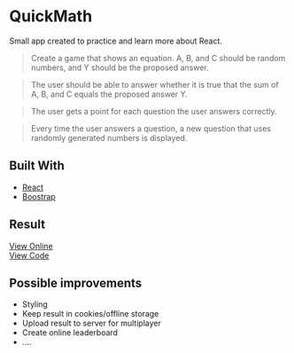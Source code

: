 # QuickMath

Small app created to practice and learn more about React.

> Create a game that shows an equation. A, B, and C should be random numbers, and Y should be the proposed answer.

> The user should be able to answer whether it is true that the sum of A, B, and C equals the proposed answer Y.

> The user gets a point for each question the user answers correctly.

> Every time the user answers a question, a new question that uses randomly generated numbers is displayed.

## Built With

-   [React](https://reactjs.org/)
-   [Boostrap](https://getbootstrap.com/)

## Result

[View Online](https://sammuelj.github.io/quickmatch/)  
[View Code](https://github.com/SammuelJ/quickmatch/tree/master/src)

## Possible improvements

-   Styling
-   Keep result in cookies/offline storage
-   Upload result to server for multiplayer
-   Create online leaderboard
-   ....
